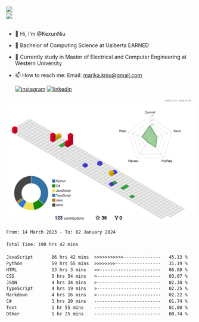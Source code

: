 <a href="https://github.com/anuraghazra/github-readme-stats">
  <img align="center" src="https://github-readme-stats.vercel.app/api?username=KexunNiu&show_icons=true" />
</a>
</br>
<a href="https://github.com/anuraghazra/github-readme-stats">
  <img align="center" src="https://github-readme-stats.vercel.app/api/top-langs/?username=KexunNiu" />
</a>

</br>
</br>

- 👋 Hi, I’m @KexunNiu
- 👀 Bachelor of Computing Science at Ualberta EARNED
- 🌱 Currently study in Master of Electrical and Computer Engineering at Western University
- 📫 How to reach me: Email: marika.kniu@gmail.com
  
  [![instagram](https://github.com/shikhar1020jais1/Git-Social/blob/master/Icons/Instagram1.png (Instagram))][1] [![linkedin](https://github.com/shikhar1020jais1/Git-Social/blob/master/Icons/LinkedIn1.png (LinkedIn))][2]

<!-- To Link your profile to the media buttons -->

[1]: https://www.instagram.com/barryn719_
[2]: https://www.linkedin.com/in/kexun-niu



![](./profile-3d-contrib/profile-gitblock.svg)

<!--START_SECTION:waka-->

```txt
From: 14 March 2023 - To: 02 January 2024

Total Time: 190 hrs 42 mins

JavaScript       86 hrs 42 mins  >>>>>>>>>>>--------------   45.13 %
Python           59 hrs 55 mins  >>>>>>>>-----------------   31.19 %
HTML             13 hrs 3 mins   >>-----------------------   06.80 %
CSS              5 hrs 54 mins   >------------------------   03.07 %
JSON             4 hrs 34 mins   >------------------------   02.38 %
TypeScript       4 hrs 19 mins   >------------------------   02.25 %
Markdown         4 hrs 16 mins   >------------------------   02.22 %
C#               3 hrs 20 mins   -------------------------   01.74 %
Text             1 hr 55 mins    -------------------------   01.00 %
Other            1 hr 25 mins    -------------------------   00.74 %
```

<!--END_SECTION:waka-->

